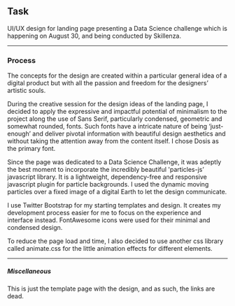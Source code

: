 <h2>Task</h2>

UI/UX design for landing page presenting a Data Science challenge which is happening on August 30, and being conducted by Skillenza.
<hr>
<h3>Process</h3>

The concepts for the design are created within a particular general idea of a digital product but with all the passion and freedom for the designers’ artistic souls.

During the creative session for the design ideas of the landing page, I decided to apply the expressive and impactful potential of minimalism to the project along the use of Sans Serif, particularly condensed, geometric and somewhat rounded, fonts. Such fonts have a intricate nature of being ‘just-enough’ and deliver pivotal information with beautiful design aesthetics and without taking the attention away from the content itself. I chose Dosis as the primary font.

Since the page was dedicated to a Data Science Challenge, it was adeptly the best moment to incorporate the incredibly beautiful 'particles-js’ javascript library. It is a lightweight, dependency-free and responsive javascript plugin for particle backgrounds. I used the dynamic moving particles over a fixed image of a digital Earth to let the design communicate.

I use Twitter Bootstrap for my starting templates and design. It creates my development process easier for me to focus on the experience and interface instead.
FontAwesome icons were used for their minimal and condensed design.

To reduce the page load and time, I also decided to use another css library called animate.css for the little animation effects for different elements. 

<hr>
<h5> Miscellaneous </h5>

This is just the template page with the design, and as such, the links are dead.
